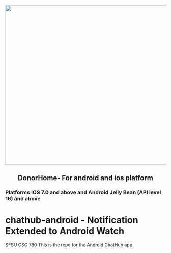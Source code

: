 <img src="http://i67.tinypic.com/33bgthg.png" height="500" width="900">
<p align="center">
  <h2 align="center">DonorHome- For android and ios platform</h2>
  <h3>Platforms IOS 7.0 and above and Android Jelly Bean (API level 16) and above</h3>
</p>

# chathub-android - Notification Extended to Android Watch
SFSU CSC 780
This is the repo for the Android ChatHub app.

